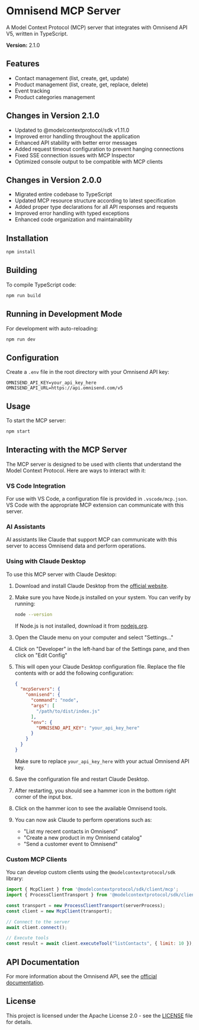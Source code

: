 # Omnisend MCP Server

A Model Context Protocol (MCP) server that integrates with Omnisend API V5, written in TypeScript.

**Version:** 2.1.0

## Features

- Contact management (list, create, get, update)
- Product management (list, create, get, replace, delete)
- Event tracking
- Product categories management

## Changes in Version 2.1.0

- Updated to @modelcontextprotocol/sdk v1.11.0
- Improved error handling throughout the application
- Enhanced API stability with better error messages
- Added request timeout configuration to prevent hanging connections
- Fixed SSE connection issues with MCP Inspector
- Optimized console output to be compatible with MCP clients

## Changes in Version 2.0.0

- Migrated entire codebase to TypeScript
- Updated MCP resource structure according to latest specification
- Added proper type declarations for all API responses and requests
- Improved error handling with typed exceptions
- Enhanced code organization and maintainability

## Installation

```bash
npm install
```

## Building

To compile TypeScript code:

```bash
npm run build
```

## Running in Development Mode

For development with auto-reloading:

```bash
npm run dev
```

## Configuration

Create a `.env` file in the root directory with your Omnisend API key:

```
OMNISEND_API_KEY=your_api_key_here
OMNISEND_API_URL=https://api.omnisend.com/v5
```

## Usage

To start the MCP server:

```bash
npm start
```

## Interacting with the MCP Server

The MCP server is designed to be used with clients that understand the Model Context Protocol. Here are ways to interact with it:

### VS Code Integration

For use with VS Code, a configuration file is provided in `.vscode/mcp.json`. VS Code with the appropriate MCP extension can communicate with this server.

### AI Assistants

AI assistants like Claude that support MCP can communicate with this server to access Omnisend data and perform operations.

### Using with Claude Desktop

To use this MCP server with Claude Desktop:

1. Download and install Claude Desktop from the [official website](https://claude.ai/desktop).

2. Make sure you have Node.js installed on your system. You can verify by running:
   ```bash
   node --version
   ```
   If Node.js is not installed, download it from [nodejs.org](https://nodejs.org/).

3. Open the Claude menu on your computer and select "Settings..."

4. Click on "Developer" in the left-hand bar of the Settings pane, and then click on "Edit Config"

5. This will open your Claude Desktop configuration file. Replace the file contents with or add the following configuration:

   ```json
   {
     "mcpServers": {
       "omnisend": {
         "command": "node",
         "args": [
           "/path/to/dist/index.js"
         ],
         "env": {
           "OMNISEND_API_KEY": "your_api_key_here"
         }
       }
     }
   }
   ```

   Make sure to replace `your_api_key_here` with your actual Omnisend API key.

6. Save the configuration file and restart Claude Desktop.

7. After restarting, you should see a hammer icon in the bottom right corner of the input box.

8. Click on the hammer icon to see the available Omnisend tools.

9. You can now ask Claude to perform operations such as:
   - "List my recent contacts in Omnisend"
   - "Create a new product in my Omnisend catalog"
   - "Send a customer event to Omnisend"

### Custom MCP Clients

You can develop custom clients using the `@modelcontextprotocol/sdk` library:

```javascript
import { McpClient } from '@modelcontextprotocol/sdk/client/mcp';
import { ProcessClientTransport } from '@modelcontextprotocol/sdk/client/process';

const transport = new ProcessClientTransport(serverProcess);
const client = new McpClient(transport);

// Connect to the server
await client.connect();

// Execute tools
const result = await client.executeTool("listContacts", { limit: 10 });
```

## API Documentation

For more information about the Omnisend API, see the [official documentation](https://api-docs.omnisend.com/). 

## License

This project is licensed under the Apache License 2.0 - see the [LICENSE](LICENSE) file for details. 